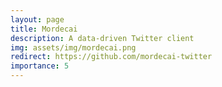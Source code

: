 ```yaml
---
layout: page
title: Mordecai
description: A data-driven Twitter client
img: assets/img/mordecai.png
redirect: https://github.com/mordecai-twitter
importance: 5
---
```


